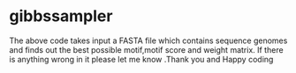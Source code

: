 # gibbssampler
The above code takes input  a FASTA file which contains sequence genomes  and finds out  the best possible motif,motif score and weight matrix. If there is anything wrong in it please let me know .Thank you and Happy coding
